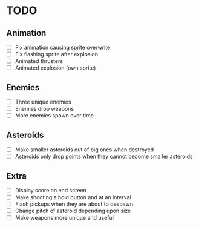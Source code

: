 # TODO

## Animation

- [ ] Fix animation causing sprite overwrite
- [ ] Fix flashing sprite after explosion
- [ ] Animated thrusters
- [ ] Animated explosion (own sprite)

## Enemies

- [ ] Three unique enemies
- [ ] Enemies drop weapons
- [ ] More enemies spawn over time

## Asteroids

- [ ] Make smaller asteroids out of big ones when destroyed
- [ ] Asteroids only drop points when they cannot become smaller asteroids

## Extra

- [ ] Display score on end screen
- [ ] Make shooting a hold button and at an interval
- [ ] Flash pickups when they are about to despawn
- [ ] Change pitch of asteroid depending upon size
- [ ] Make weapons more unique and useful
